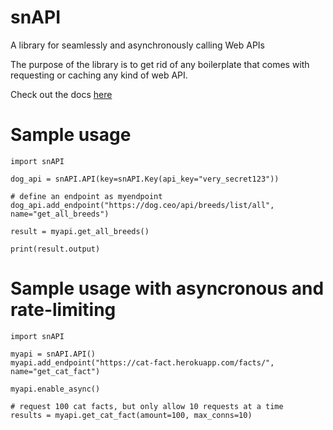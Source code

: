 # snAPI
A library for seamlessly and asynchronously calling Web APIs

The purpose of the library is to get rid of any boilerplate that comes with requesting or caching any kind of web API.

Check out the docs [here](https://pysnapi.readthedocs.io/en/latest/basic_usage.html)

# Sample usage

```
import snAPI

dog_api = snAPI.API(key=snAPI.Key(api_key="very_secret123"))

# define an endpoint as myendpoint
dog_api.add_endpoint("https://dog.ceo/api/breeds/list/all", name="get_all_breeds")

result = myapi.get_all_breeds()

print(result.output)
```

# Sample usage with asyncronous and rate-limiting
```
import snAPI

myapi = snAPI.API()
myapi.add_endpoint("https://cat-fact.herokuapp.com/facts/", name="get_cat_fact")

myapi.enable_async()

# request 100 cat facts, but only allow 10 requests at a time
results = myapi.get_cat_fact(amount=100, max_conns=10)
```
